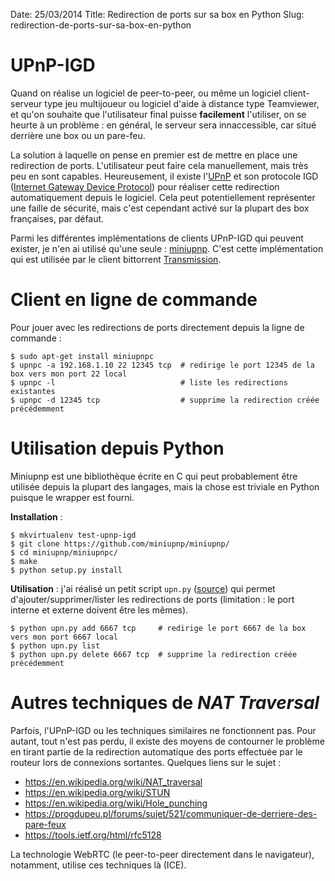 Date: 25/03/2014
Title: Redirection de ports sur sa box en Python
Slug: redirection-de-ports-sur-sa-box-en-python

UPnP-IGD
========

Quand on réalise un logiciel de peer-to-peer, ou même un logiciel client-serveur type jeu multijoueur ou logiciel d'aide à distance type Teamviewer, et qu'on souhaite que l'utilisateur final puisse **facilement** l'utiliser, on se heurte à un problème : en général, le serveur sera innaccessible, car situé derrière une box ou un pare-feu.

La solution à laquelle on pense en premier est de mettre en place une redirection de ports.
L'utilisateur peut faire cela manuellement, mais très peu en sont capables. Heureusement, il existe l'[UPnP](https://en.wikipedia.org/wiki/Universal_Plug_and_Play) et son protocole IGD ([Internet Gateway Device Protocol](https://en.wikipedia.org/wiki/Internet_Gateway_Device_Protocol)) pour réaliser cette redirection automatiquement depuis le logiciel.
Cela peut potentiellement représenter une faille de sécurité, mais c'est cependant activé sur la plupart des box françaises, par défaut.

Parmi les différentes implémentations de clients UPnP-IGD qui peuvent exister, je n'en ai utilisé qu'une seule : [miniupnp](http://miniupnp.free.fr/). C'est cette implémentation qui est utilisée par le client bittorrent [Transmission](http://www.transmissionbt.com/).

Client en ligne de commande
===========================

Pour jouer avec les redirections de ports directement depuis la ligne de commande :

    $ sudo apt-get install miniupnpc
    $ upnpc -a 192.168.1.10 22 12345 tcp  # redirige le port 12345 de la box vers mon port 22 local
    $ upnpc -l                            # liste les redirections existantes
    $ upnpc -d 12345 tcp                  # supprime la redirection créée précédemment


Utilisation depuis Python
=========================

Miniupnp est une bibliothèque écrite en C qui peut probablement être utilisée depuis la plupart des langages, mais la chose est triviale en Python puisque le wrapper est fourni.

**Installation** :

    $ mkvirtualenv test-upnp-igd
    $ git clone https://github.com/miniupnp/miniupnp/
    $ cd miniupnp/miniupnpc/
    $ make
    $ python setup.py install

**Utilisation** : j'ai réalisé un petit script `upn.py` ([source](https://gist.github.com/fspot/9770024)) qui permet d'ajouter/supprimer/lister les redirections de ports (limitation : le port interne et externe doivent être les mêmes).

    $ python upn.py add 6667 tcp     # redirige le port 6667 de la box vers mon port 6667 local
    $ python upn.py list
    $ python upn.py delete 6667 tcp  # supprime la redirection créée précédemment

Autres techniques de *NAT Traversal*
====================================

Parfois, l'UPnP-IGD ou les techniques similaires ne fonctionnent pas. Pour autant, tout n'est pas perdu, il existe des moyens de contourner le problème en tirant partie de la redirection automatique des ports effectuée par le routeur lors de connexions sortantes. Quelques liens sur le sujet :

- <https://en.wikipedia.org/wiki/NAT_traversal>
- <https://en.wikipedia.org/wiki/STUN>
- <https://en.wikipedia.org/wiki/Hole_punching>
- <https://progdupeu.pl/forums/sujet/521/communiquer-de-derriere-des-pare-feux>
- <https://tools.ietf.org/html/rfc5128>

La technologie WebRTC (le peer-to-peer directement dans le navigateur), notamment, utilise ces techniques là (ICE).


